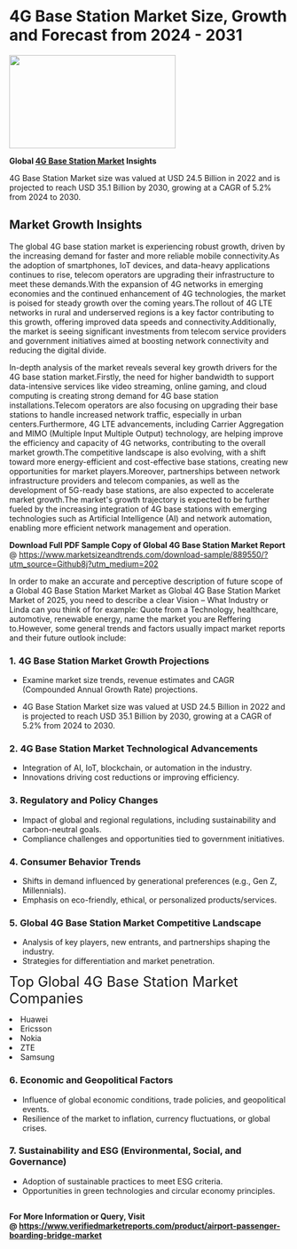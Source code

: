 <H1>4G Base Station Market Size, Growth and Forecast from 2024 - 2031</H1><img class="aligncenter size-medium wp-image-584254" src="https://thirdeyenews.in/wp-content/uploads/2024/09/Global-Market-Research-300x168.jpeg" alt="" width="300" height="168" /><p><strong>Global&nbsp;<a href="https://www.marketsizeandtrends.com/download-sample/889550/?utm_source=Github8j?utm_medium=202">4G Base Station Market</a> Insights</strong></p><p>4G Base Station Market size was valued at USD 24.5 Billion in 2022 and is projected to reach USD 35.1 Billion by 2030, growing at a CAGR of 5.2% from 2024 to 2030.</p><p><h2>Market Growth Insights</h2> <p>The global 4G base station market is experiencing robust growth, driven by the increasing demand for faster and more reliable mobile connectivity.As the adoption of smartphones, IoT devices, and data-heavy applications continues to rise, telecom operators are upgrading their infrastructure to meet these demands.With the expansion of 4G networks in emerging economies and the continued enhancement of 4G technologies, the market is poised for steady growth over the coming years.The rollout of 4G LTE networks in rural and underserved regions is a key factor contributing to this growth, offering improved data speeds and connectivity.Additionally, the market is seeing significant investments from telecom service providers and government initiatives aimed at boosting network connectivity and reducing the digital divide.</p> <p>In-depth analysis of the market reveals several key growth drivers for the 4G base station market.Firstly, the need for higher bandwidth to support data-intensive services like video streaming, online gaming, and cloud computing is creating strong demand for 4G base station installations.Telecom operators are also focusing on upgrading their base stations to handle increased network traffic, especially in urban centers.Furthermore, 4G LTE advancements, including Carrier Aggregation and MIMO (Multiple Input Multiple Output) technology, are helping improve the efficiency and capacity of 4G networks, contributing to the overall market growth.The competitive landscape is also evolving, with a shift toward more energy-efficient and cost-effective base stations, creating new opportunities for market players.Moreover, partnerships between network infrastructure providers and telecom companies, as well as the development of 5G-ready base stations, are also expected to accelerate market growth.The market's growth trajectory is expected to be further fueled by the increasing integration of 4G base stations with emerging technologies such as Artificial Intelligence (AI) and network automation, enabling more efficient network management and operation.<p><span class=""><strong>Download Full PDF Sample Copy of Global 4G Base Station Market Report</strong> @ <a href="https://www.marketsizeandtrends.com/download-sample/889550/?utm_source=Github8j?utm_medium=202" target="_blank">https://www.marketsizeandtrends.com/download-sample/889550/?utm_source=Github8j?utm_medium=202</a></span></p><p>In order to make an accurate and perceptive description of future scope of a Global&nbsp;4G Base Station Market Market as Global&nbsp;4G Base Station Market Market of 2025, you need to describe a clear Vision &ndash; What Industry or Linda can you think of for example: Quote from a Technology, healthcare, automotive, renewable energy, name the market you are Reffering to.However, some general trends and factors usually impact market reports and their future outlook include:</p><h3>1.&nbsp;<strong>4G Base Station Market Growth Projections</strong></h3><ul><li>Examine market size trends, revenue estimates and CAGR (Compounded Annual Growth Rate) projections.</li><li><p>4G Base Station Market size was valued at USD 24.5 Billion in 2022 and is projected to reach USD 35.1 Billion by 2030, growing at a CAGR of 5.2% from 2024 to 2030.</p></li></ul><h3>2.&nbsp;<strong>4G Base Station Market Technological Advancements</strong></h3><ul><li>Integration of AI, IoT, blockchain, or automation in the industry.</li><li>Innovations driving cost reductions or improving efficiency.</li></ul><h3>3.&nbsp;<strong>Regulatory and Policy Changes</strong></h3><ul><li>Impact of global and regional regulations, including sustainability and carbon-neutral goals.</li><li>Compliance challenges and opportunities tied to government initiatives.</li></ul><h3>4.&nbsp;<strong>Consumer Behavior Trends</strong></h3><ul><li>Shifts in demand influenced by generational preferences (e.g., Gen Z, Millennials).</li><li>Emphasis on eco-friendly, ethical, or personalized products/services.</li></ul><h3>5.&nbsp;<strong>Global 4G Base Station Market Competitive Landscape</strong></h3><ul><li>Analysis of key players, new entrants, and partnerships shaping the industry.</li><li>Strategies for differentiation and market penetration.</li></ul><p data-pm-slice="1 1 []"><span style="color: inherit; font-family: inherit; font-size: 25px;">Top Global 4G Base Station Market Companies</span></p><div class="" data-test-id=""><p><li>Huawei</li><li> Ericsson</li><li> Nokia</li><li> ZTE</li><li> Samsung</li></p></div><h3>6.&nbsp;<strong>Economic and Geopolitical Factors</strong></h3><ul><li>Influence of global economic conditions, trade policies, and geopolitical events.</li><li>Resilience of the market to inflation, currency fluctuations, or global crises.</li></ul><h3>7.&nbsp;<strong>Sustainability and ESG (Environmental, Social, and Governance)</strong></h3><ul><li>Adoption of sustainable practices to meet ESG criteria.</li><li>Opportunities in green technologies and circular economy principles.</li></ul><h2><strong style="font-size: 14px;">For More Information or Query, Visit @&nbsp;</strong><a style="background-color: #ffffff; font-size: 14px;" href="https://www.marketsizeandtrends.com/report/4g-base-station-market/" target="_blank">https://www.verifiedmarketreports.com/product/airport-passenger-boarding-bridge-market</a></h2>